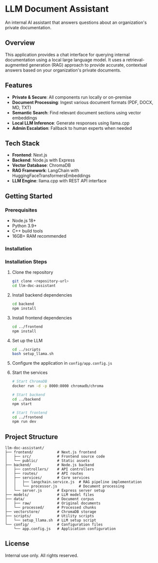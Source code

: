 # LLM Document Assistant

An internal AI assistant that answers questions about an organization's private documentation.

## Overview

This application provides a chat interface for querying internal documentation using a local large language model. It uses a retrieval-augmented generation (RAG) approach to provide accurate, contextual answers based on your organization's private documents.

## Features

- **Private & Secure**: All components run locally or on-premise
- **Document Processing**: Ingest various document formats (PDF, DOCX, MD, TXT)
- **Semantic Search**: Find relevant document sections using vector embeddings
- **Local LLM Inference**: Generate responses using llama.cpp
- **Admin Escalation**: Fallback to human experts when needed

## Tech Stack

- **Frontend**: Next.js
- **Backend**: Node.js with Express
- **Vector Database**: ChromaDB
- **RAG Framework**: LangChain with HuggingFaceTransformersEmbeddings
- **LLM Engine**: llama.cpp with REST API interface

## Getting Started

### Prerequisites

- Node.js 18+
- Python 3.9+
- C++ build tools
- 16GB+ RAM recommended

### Installation

### Installation Steps

1. Clone the repository
   ```bash
   git clone <repository-url>
   cd llm-doc-assistant
   ```

2. Install backend dependencies
   ```bash
   cd backend
   npm install
   ```

3. Install frontend dependencies
   ```bash
   cd ../frontend
   npm install
   ```

4. Set up the LLM
   ```bash
   cd ../scripts
   bash setup_llama.sh
   ```

5. Configure the application in `config/app.config.js`

6. Start the services
   ```bash
   # Start ChromaDB
   docker run -d -p 8000:8000 chromadb/chroma
   
   # Start backend
   cd ../backend
   npm start
   
   # Start frontend
   cd ../frontend
   npm run dev
   ```

## Project Structure

```
llm-doc-assistant/
├── frontend/           # Next.js frontend
│   ├── src/            # Frontend source code
│   └── public/         # Static assets
├── backend/            # Node.js backend
│   ├── controllers/    # API controllers
│   ├── routes/         # API routes
│   ├── services/       # Core services
│   │   ├── langchain.service.js  # RAG pipeline implementation
│   │   └── processor.js          # Document processing
│   └── server.js       # Express server setup
├── models/             # LLM model files
├── data/               # Document corpus
│   ├── raw/            # Original documents
│   └── processed/      # Processed chunks
├── vectorstore/        # ChromaDB storage
├── scripts/            # Utility scripts
│   └── setup_llama.sh  # LLM setup script
└── config/             # Configuration files
    └── app.config.js   # Application configuration
```

## License

Internal use only. All rights reserved.